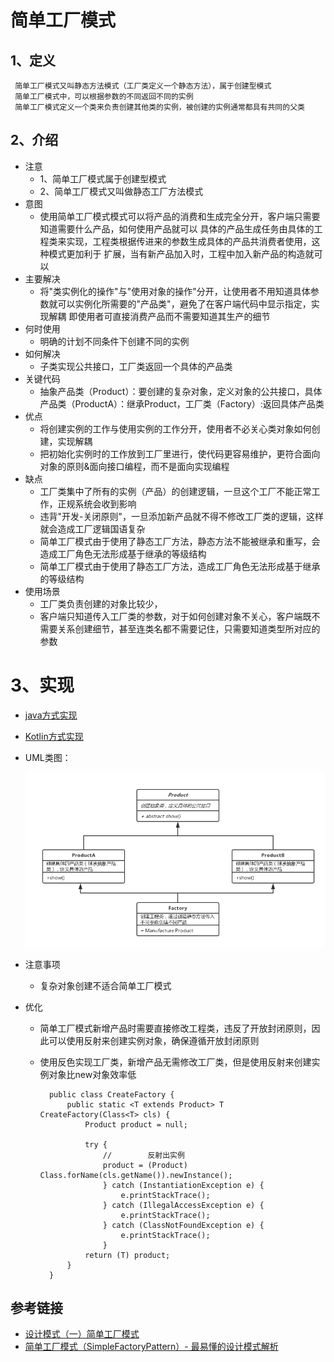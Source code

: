 # 简单工厂模式


## 1、定义
     简单工厂模式又叫静态方法模式（工厂类定义一个静态方法），属于创建型模式
     简单工厂模式中，可以根据参数的不同返回不同的实例
     简单工厂模式定义一个类来负责创建其他类的实例，被创建的实例通常都具有共同的父类
     
## 2、介绍
* 注意
    * 1、简单工厂模式属于创建型模式
    * 2、简单工厂模式又叫做静态工厂方法模式
* 意图
    * 使用简单工厂模式模式可以将产品的消费和生成完全分开，客户端只需要知道需要什么产品，如何使用产品就可以
    具体的产品生成任务由具体的工程类来实现，工程类根据传进来的参数生成具体的产品共消费者使用，这种模式更加利于
    扩展，当有新产品加入时，工程中加入新产品的构造就可以
* 主要解决
    * 将"类实例化的操作"与"使用对象的操作"分开，让使用者不用知道具体参数就可以实例化所需要的"产品类"，避免了在客户端代码中显示指定，实现解耦
    即使用者可直接消费产品而不需要知道其生产的细节
* 何时使用
    * 明确的计划不同条件下创建不同的实例
* 如何解决
    * 子类实现公共接口，工厂类返回一个具体的产品类
* 关键代码
    * 抽象产品类（Product）：要创建的复杂对象，定义对象的公共接口，具体产品类（ProductA）：继承Product，工厂类（Factory）:返回具体产品类
* 优点
    * 将创建实例的工作与使用实例的工作分开，使用者不必关心类对象如何创建，实现解耦
    * 把初始化实例时的工作放到工厂里进行，使代码更容易维护，更符合面向对象的原则&面向接口编程，而不是面向实现编程
* 缺点
    * 工厂类集中了所有的实例（产品）的创建逻辑，一旦这个工厂不能正常工作，正规系统会收到影响
    * 违背"开发-关闭原则"，一旦添加新产品就不得不修改工厂类的逻辑，这样就会造成工厂逻辑国语复杂
    * 简单工厂模式由于使用了静态工厂方法，静态方法不能被继承和重写，会造成工厂角色无法形成基于继承的等级结构
    * 简单工厂模式由于使用了静态工厂方法，造成工厂角色无法形成基于继承的等级结构
* 使用场景
    * 工厂类负责创建的对象比较少，
    * 客户端只知道传入工厂类的参数，对于如何创建对象不关心，客户端既不需要关系创建细节，甚至连类名都不需要记住，只需要知道类型所对应的参数
    
# 3、实现
* [java方式实现](https://github.com/nmgchfzhzhg/DesignPatternsDemo/tree/master/app/src/main/java/com/designpatterns/demo/simplefactory/java 'java')
* [Kotlin方式实现](https://github.com/nmgchfzhzhg/DesignPatternsDemo/tree/master/app/src/main/java/com/designpatterns/demo/simplefactory/kotlin 'Kotlin')
* UML类图：

  ![建造者模式](https://github.com/nmgchfzhzhg/DesignPatternsDemo/raw/master/app/src/main/java/com/designpatterns/demo/simplefactory/imgs/简单工厂模式.png) 
* 注意事项
    * 复杂对象创建不适合简单工厂模式
* 优化
    * 简单工厂模式新增产品时需要直接修改工程类，违反了开放封闭原则，因此可以使用反射来创建实例对象，确保遵循开放封闭原则
    * 使用反色实现工厂类，新增产品无需修改工厂类，但是使用反射来创建实例对象比new对象效率低   
            
            public class CreateFactory {
                public static <T extends Product> T CreateFactory(Class<T> cls) {
                    Product product = null;
    
                    try {
                        //        反射出实例
                        product = (Product) Class.forName(cls.getName()).newInstance();
                        } catch (InstantiationException e) {
                            e.printStackTrace();
                        } catch (IllegalAccessException e) {
                            e.printStackTrace();
                        } catch (ClassNotFoundException e) {
                            e.printStackTrace();
                        }
                    return (T) product;
                }
            }

## 参考链接
* [设计模式（一）简单工厂模式](https://blog.csdn.net/xingjiarong/article/details/49999121 "简单工厂模式")
* [简单工厂模式（SimpleFactoryPattern）- 最易懂的设计模式解析](https://www.jianshu.com/p/e55fbddc071c "简单工厂模式")